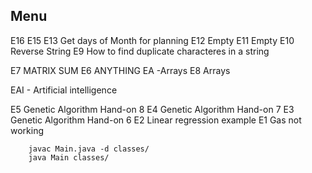 ## Menu ##   

E16
E15
E13 Get days of Month for planning
E12 Empty
E11 Empty
E10 Reverse String 
E9 How to find duplicate characteres in a string

E7 MATRIX SUM
E6 ANYTHING
EA -Arrays
  E8 Arrays   
  
EAI -  Artificial intelligence

  E5 Genetic Algorithm Hand-on 8 
  E4 Genetic Algorithm Hand-on 7 
  E3 Genetic Algorithm Hand-on 6 
  E2 Linear regression example
  E1 Gas not working   
```
    javac Main.java -d classes/
    java Main classes/
```
